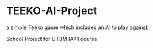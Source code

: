 # TEEKO-AI-Project
a simple Teeko game which includes an AI to play against 

School Project for UTBM IA41 course

